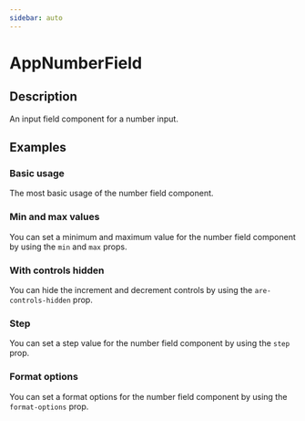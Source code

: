 ```yaml
---
sidebar: auto
---
```


# AppNumberField

## Description

An input field component for a number input.

## Examples

### Basic usage
The most basic usage of the number field component.

<ComponentPreview name="app-number-field/basic" />

### Min and max values
You can set a minimum and maximum value for the number field component by using the `min` and `max` props.

<ComponentPreview name="app-number-field/min-max" />

### With controls hidden
You can hide the increment and decrement controls by using the `are-controls-hidden` prop.

<ComponentPreview name="app-number-field/with-controls-hidden" />

### Step
You can set a step value for the number field component by using the `step` prop.

<ComponentPreview name="app-number-field/step" />

### Format options
You can set a format options for the number field component by using the `format-options` prop.

<ComponentPreview name="app-number-field/format-options" />

<!-- @include: ./app-number-field-meta.md -->